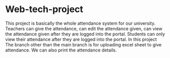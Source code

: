 # Web-tech-project
This project is basically the whole attendance system for our university.
Teachers can give the attendance, can edit the attendance given, can view the attendance given after they are logged into the portal.
Students can only view their attendance after they are logged into the portal.
In this project The branch other than the main branch is for uploading excel sheet to give attendance.
We can also print the attendance details.
